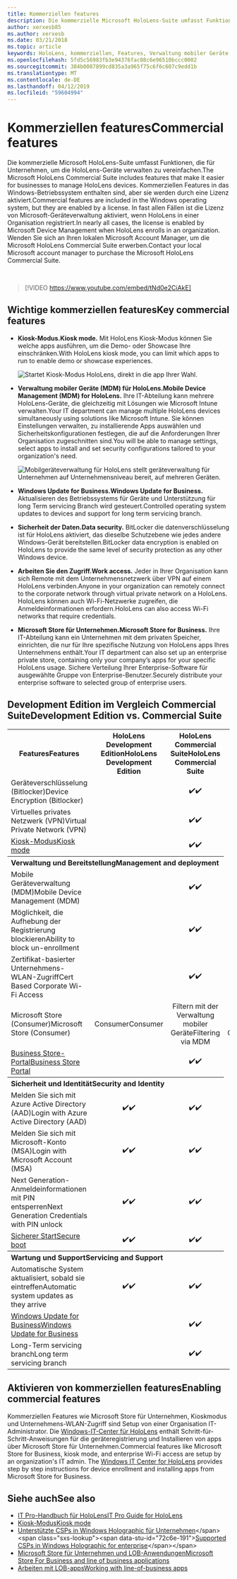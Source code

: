 ```yaml
---
title: Kommerziellen features
description: Die kommerzielle Microsoft HoloLens-Suite umfasst Funktionen, die für Unternehmen, um die HoloLens-Geräte verwalten zu vereinfachen.
author: xerxesb85
ms.author: xerxesb
ms.date: 03/21/2018
ms.topic: article
keywords: HoloLens, kommerziellen, Features, Verwaltung mobiler Geräte, mobile geräteverwaltung, Kiosk-Modus
ms.openlocfilehash: 5fd5c56983fb3e94376fac08c6e96510bccc0002
ms.sourcegitcommit: 384b0087899cd835a3a965f75c6f6c607c9edd1b
ms.translationtype: MT
ms.contentlocale: de-DE
ms.lasthandoff: 04/12/2019
ms.locfileid: "59604994"
---
```

# <a name="commercial-features"></a><span data-ttu-id="72c6e-104">Kommerziellen features</span><span class="sxs-lookup"><span data-stu-id="72c6e-104">Commercial features</span></span>

<span data-ttu-id="72c6e-105">Die kommerzielle Microsoft HoloLens-Suite umfasst Funktionen, die für Unternehmen, um die HoloLens-Geräte verwalten zu vereinfachen.</span><span class="sxs-lookup"><span data-stu-id="72c6e-105">The Microsoft HoloLens Commercial Suite includes features that make it easier for businesses to manage HoloLens devices.</span></span> <span data-ttu-id="72c6e-106">Kommerziellen Features in das Windows-Betriebssystem enthalten sind, aber sie werden durch eine Lizenz aktiviert.</span><span class="sxs-lookup"><span data-stu-id="72c6e-106">Commercial features are included in the Windows operating system, but they are enabled by a license.</span></span> <span data-ttu-id="72c6e-107">In fast allen Fällen ist die Lizenz von Microsoft-Geräteverwaltung aktiviert, wenn HoloLens in einer Organisation registriert.</span><span class="sxs-lookup"><span data-stu-id="72c6e-107">In nearly all cases, the license is enabled by Microsoft Device Management when HoloLens enrolls in an organization.</span></span> <span data-ttu-id="72c6e-108">Wenden Sie sich an Ihren lokalen Microsoft Account Manager, um die Microsoft HoloLens Commercial Suite erwerben.</span><span class="sxs-lookup"><span data-stu-id="72c6e-108">Contact your local Microsoft account manager to purchase the Microsoft HoloLens Commercial Suite.</span></span>

&nbsp;

>[!VIDEO https://www.youtube.com/embed/tNd0e2CiAkE]

## <a name="key-commercial-features"></a><span data-ttu-id="72c6e-109">Wichtige kommerziellen features</span><span class="sxs-lookup"><span data-stu-id="72c6e-109">Key commercial features</span></span>

* <span data-ttu-id="72c6e-110">**Kiosk-Modus.**</span><span class="sxs-lookup"><span data-stu-id="72c6e-110">**Kiosk mode.**</span></span> <span data-ttu-id="72c6e-111">Mit HoloLens Kiosk-Modus können Sie welche apps ausführen, um die Demo- oder Showcase Ihre einschränken.</span><span class="sxs-lookup"><span data-stu-id="72c6e-111">With HoloLens kiosk mode, you can limit which apps to run to enable demo or showcase experiences.</span></span>

  ![Startet Kiosk-Modus HoloLens, direkt in die app Ihrer Wahl.](images/201608-kioskmode-400px.png)

* <span data-ttu-id="72c6e-113">**Verwaltung mobiler Geräte (MDM) für HoloLens.**</span><span class="sxs-lookup"><span data-stu-id="72c6e-113">**Mobile Device Management (MDM) for HoloLens.**</span></span> <span data-ttu-id="72c6e-114">Ihre IT-Abteilung kann mehrere HoloLens-Geräte, die gleichzeitig mit Lösungen wie Microsoft Intune verwalten.</span><span class="sxs-lookup"><span data-stu-id="72c6e-114">Your IT department can manage multiple HoloLens devices simultaneously using solutions like Microsoft Intune.</span></span> <span data-ttu-id="72c6e-115">Sie können Einstellungen verwalten, zu installierende Apps auswählen und Sicherheitskonfigurationen festlegen, die auf die Anforderungen Ihrer Organisation zugeschnitten sind.</span><span class="sxs-lookup"><span data-stu-id="72c6e-115">You will be able to manage settings, select apps to install and set security configurations tailored to your organization's need.</span></span>

  ![Mobilgeräteverwaltung für HoloLens stellt geräteverwaltung für Unternehmen auf Unternehmensniveau bereit, auf mehreren Geräten.](images/201608-enterprisemanagement-400px.png)
  
* <span data-ttu-id="72c6e-117">**Windows Update for Business.**</span><span class="sxs-lookup"><span data-stu-id="72c6e-117">**Windows Update for Business.**</span></span> <span data-ttu-id="72c6e-118">Aktualisieren des Betriebssystems für Geräte und Unterstützung für long Term servicing Branch wird gesteuert.</span><span class="sxs-lookup"><span data-stu-id="72c6e-118">Controlled operating system updates to devices and support for long term servicing branch.</span></span>
* <span data-ttu-id="72c6e-119">**Sicherheit der Daten.**</span><span class="sxs-lookup"><span data-stu-id="72c6e-119">**Data security.**</span></span> <span data-ttu-id="72c6e-120">BitLocker die datenverschlüsselung ist für HoloLens aktiviert, das dieselbe Schutzebene wie jedes andere Windows-Gerät bereitstellen.</span><span class="sxs-lookup"><span data-stu-id="72c6e-120">BitLocker data encryption is enabled on HoloLens to provide the same level of security protection as any other Windows device.</span></span>
* <span data-ttu-id="72c6e-121">**Arbeiten Sie den Zugriff.**</span><span class="sxs-lookup"><span data-stu-id="72c6e-121">**Work access.**</span></span> <span data-ttu-id="72c6e-122">Jeder in Ihrer Organisation kann sich Remote mit dem Unternehmensnetzwerk über VPN auf einem HoloLens verbinden.</span><span class="sxs-lookup"><span data-stu-id="72c6e-122">Anyone in your organization can remotely connect to the corporate network through virtual private network on a HoloLens.</span></span> <span data-ttu-id="72c6e-123">HoloLens können auch Wi-Fi-Netzwerke zugreifen, die Anmeldeinformationen erfordern.</span><span class="sxs-lookup"><span data-stu-id="72c6e-123">HoloLens can also access Wi-Fi networks that require credentials.</span></span>
* <span data-ttu-id="72c6e-124">**Microsoft Store für Unternehmen.**</span><span class="sxs-lookup"><span data-stu-id="72c6e-124">**Microsoft Store for Business.**</span></span> <span data-ttu-id="72c6e-125">Ihre IT-Abteilung kann ein Unternehmen mit dem privaten Speicher, einrichten, die nur für Ihre spezifische Nutzung von HoloLens apps Ihres Unternehmens enthält.</span><span class="sxs-lookup"><span data-stu-id="72c6e-125">Your IT department can also set up an enterprise private store, containing only your company’s apps for your specific HoloLens usage.</span></span> <span data-ttu-id="72c6e-126">Sichere Verteilung Ihrer Enterprise-Software für ausgewählte Gruppe von Enterprise-Benutzer.</span><span class="sxs-lookup"><span data-stu-id="72c6e-126">Securely distribute your enterprise software to selected group of enterprise users.</span></span>

## <a name="development-edition-vs-commercial-suite"></a><span data-ttu-id="72c6e-127">Development Edition im Vergleich Commercial Suite</span><span class="sxs-lookup"><span data-stu-id="72c6e-127">Development Edition vs. Commercial Suite</span></span>

<table>
<tr>
<th><span data-ttu-id="72c6e-128">Features</span><span class="sxs-lookup"><span data-stu-id="72c6e-128">Features</span></span></th><th><span data-ttu-id="72c6e-129">HoloLens Development Edition</span><span class="sxs-lookup"><span data-stu-id="72c6e-129">HoloLens Development Edition</span></span></th><th><span data-ttu-id="72c6e-130">HoloLens Commercial Suite</span><span class="sxs-lookup"><span data-stu-id="72c6e-130">HoloLens Commercial Suite</span></span></th><th><span data-ttu-id="72c6e-131">HoloLens 2</span><span class="sxs-lookup"><span data-stu-id="72c6e-131">HoloLens 2</span></span></th>
</tr><tr>
<td><span data-ttu-id="72c6e-132">Geräteverschlüsselung (Bitlocker)</span><span class="sxs-lookup"><span data-stu-id="72c6e-132">Device Encryption (Bitlocker)</span></span></td><td></td><td style="text-align: center;"><span data-ttu-id="72c6e-133">✔️</span><span class="sxs-lookup"><span data-stu-id="72c6e-133">✔️</span></span></td><td style="text-align: center;"><span data-ttu-id="72c6e-134">✔️</span><span class="sxs-lookup"><span data-stu-id="72c6e-134">✔️</span></span></td>
</tr><tr>
<td><span data-ttu-id="72c6e-135">Virtuelles privates Netzwerk (VPN)</span><span class="sxs-lookup"><span data-stu-id="72c6e-135">Virtual Private Network (VPN)</span></span></td><td></td><td style="text-align: center;"><span data-ttu-id="72c6e-136">✔️</span><span class="sxs-lookup"><span data-stu-id="72c6e-136">✔️</span></span></td><td style="text-align: center;"><span data-ttu-id="72c6e-137">✔️</span><span class="sxs-lookup"><span data-stu-id="72c6e-137">✔️</span></span></td>
</tr><tr>
<td><span data-ttu-id="72c6e-138"><a href="using-the-windows-device-portal.md#kiosk-mode">Kiosk-Modus</a></span><span class="sxs-lookup"><span data-stu-id="72c6e-138"><a href="using-the-windows-device-portal.md#kiosk-mode">Kiosk mode</a></span></span></td><td></td><td style="text-align: center;"><span data-ttu-id="72c6e-139">✔️</span><span class="sxs-lookup"><span data-stu-id="72c6e-139">✔️</span></span></td><td style="text-align: center;"><span data-ttu-id="72c6e-140">✔️</span><span class="sxs-lookup"><span data-stu-id="72c6e-140">✔️</span></span></td>
</tr><tr>
<th colspan="3" style="text-align: left;"> <span data-ttu-id="72c6e-141">Verwaltung und Bereitstellung</span><span class="sxs-lookup"><span data-stu-id="72c6e-141">Management and deployment</span></span></th>
</tr><tr>
<td><span data-ttu-id="72c6e-142">Mobile Geräteverwaltung (MDM)</span><span class="sxs-lookup"><span data-stu-id="72c6e-142">Mobile Device Management (MDM)</span></span></td><td style="text-align: center;"></td><td style="text-align: center;"><span data-ttu-id="72c6e-143">✔️</span><span class="sxs-lookup"><span data-stu-id="72c6e-143">✔️</span></span></td><td style="text-align: center;"><span data-ttu-id="72c6e-144">✔️</span><span class="sxs-lookup"><span data-stu-id="72c6e-144">✔️</span></span></td>
</tr><tr>
<td><span data-ttu-id="72c6e-145">Möglichkeit, die Aufhebung der Registrierung blockieren</span><span class="sxs-lookup"><span data-stu-id="72c6e-145">Ability to block un-enrollment</span></span></td><td></td><td style="text-align: center;"><span data-ttu-id="72c6e-146">✔️</span><span class="sxs-lookup"><span data-stu-id="72c6e-146">✔️</span></span></td><td style="text-align: center;"><span data-ttu-id="72c6e-147">✔️</span><span class="sxs-lookup"><span data-stu-id="72c6e-147">✔️</span></span></td>
</tr><tr>
<td><span data-ttu-id="72c6e-148">Zertifikat-basierter Unternehmens-WLAN-Zugriff</span><span class="sxs-lookup"><span data-stu-id="72c6e-148">Cert Based Corporate Wi-Fi Access</span></span></td><td></td><td style="text-align: center;"><span data-ttu-id="72c6e-149">✔️</span><span class="sxs-lookup"><span data-stu-id="72c6e-149">✔️</span></span></td><td style="text-align: center;"><span data-ttu-id="72c6e-150">✔️</span><span class="sxs-lookup"><span data-stu-id="72c6e-150">✔️</span></span></td>
</tr><tr>
<td><span data-ttu-id="72c6e-151">Microsoft Store (Consumer)</span><span class="sxs-lookup"><span data-stu-id="72c6e-151">Microsoft Store (Consumer)</span></span></td><td style="text-align: center;"><span data-ttu-id="72c6e-152">Consumer</span><span class="sxs-lookup"><span data-stu-id="72c6e-152">Consumer</span></span></td><td style="text-align: center;"><span data-ttu-id="72c6e-153">Filtern mit der Verwaltung mobiler Geräte</span><span class="sxs-lookup"><span data-stu-id="72c6e-153">Filtering via MDM</span></span></td><td style="text-align: center;"><span data-ttu-id="72c6e-154">Filtern mit der Verwaltung mobiler Geräte</span><span class="sxs-lookup"><span data-stu-id="72c6e-154">Filtering via MDM</span></span></td>
</tr><tr>
<td><span data-ttu-id="72c6e-155"><a href="https://technet.microsoft.com/itpro/windows/manage/working-with-line-of-business-apps">Business Store-Portal</a></span><span class="sxs-lookup"><span data-stu-id="72c6e-155"><a href="https://technet.microsoft.com/itpro/windows/manage/working-with-line-of-business-apps">Business Store Portal</a></span></span></td><td></td><td style="text-align: center;"><span data-ttu-id="72c6e-156">✔️</span><span class="sxs-lookup"><span data-stu-id="72c6e-156">✔️</span></span></td><td style="text-align: center;"><span data-ttu-id="72c6e-157">✔️</span><span class="sxs-lookup"><span data-stu-id="72c6e-157">✔️</span></span></td>
</tr><tr>
<th colspan="3" style="text-align: left;"> <span data-ttu-id="72c6e-158">Sicherheit und Identität</span><span class="sxs-lookup"><span data-stu-id="72c6e-158">Security and Identity</span></span></th>
</tr><tr>
<td><span data-ttu-id="72c6e-159">Melden Sie sich mit Azure Active Directory (AAD)</span><span class="sxs-lookup"><span data-stu-id="72c6e-159">Login with Azure Active Directory (AAD)</span></span></td><td style="text-align: center;"><span data-ttu-id="72c6e-160">✔️</span><span class="sxs-lookup"><span data-stu-id="72c6e-160">✔️</span></span></td><td style="text-align: center;"><span data-ttu-id="72c6e-161">✔️</span><span class="sxs-lookup"><span data-stu-id="72c6e-161">✔️</span></span></td><td style="text-align: center;"><span data-ttu-id="72c6e-162">✔️</span><span class="sxs-lookup"><span data-stu-id="72c6e-162">✔️</span></span></td>
</tr><tr>
<td><span data-ttu-id="72c6e-163">Melden Sie sich mit Microsoft-Konto (MSA)</span><span class="sxs-lookup"><span data-stu-id="72c6e-163">Login with Microsoft Account (MSA)</span></span></td><td style="text-align: center;"><span data-ttu-id="72c6e-164">✔️</span><span class="sxs-lookup"><span data-stu-id="72c6e-164">✔️</span></span></td><td style="text-align: center;"><span data-ttu-id="72c6e-165">✔️</span><span class="sxs-lookup"><span data-stu-id="72c6e-165">✔️</span></span></td><td style="text-align: center;"><span data-ttu-id="72c6e-166">✔️</span><span class="sxs-lookup"><span data-stu-id="72c6e-166">✔️</span></span></td>
</tr><tr>
<td><span data-ttu-id="72c6e-167">Next Generation-Anmeldeinformationen mit PIN entsperren</span><span class="sxs-lookup"><span data-stu-id="72c6e-167">Next Generation Credentials with PIN unlock</span></span></td><td style="text-align: center;"><span data-ttu-id="72c6e-168">✔️</span><span class="sxs-lookup"><span data-stu-id="72c6e-168">✔️</span></span></td><td style="text-align: center;"><span data-ttu-id="72c6e-169">✔️</span><span class="sxs-lookup"><span data-stu-id="72c6e-169">✔️</span></span></td><td style="text-align: center;"><span data-ttu-id="72c6e-170">✔️</span><span class="sxs-lookup"><span data-stu-id="72c6e-170">✔️</span></span></td>
</tr><tr>
<td><span data-ttu-id="72c6e-171"><a href="https://msdn.microsoft.com/windows/hardware/commercialize/manufacture/desktop/secure-boot-overview">Sicherer Start</a></span><span class="sxs-lookup"><span data-stu-id="72c6e-171"><a href="https://msdn.microsoft.com/windows/hardware/commercialize/manufacture/desktop/secure-boot-overview">Secure boot</a></span></span></td><td style="text-align: center;"><span data-ttu-id="72c6e-172">✔️</span><span class="sxs-lookup"><span data-stu-id="72c6e-172">✔️</span></span></td><td style="text-align: center;"><span data-ttu-id="72c6e-173">✔️</span><span class="sxs-lookup"><span data-stu-id="72c6e-173">✔️</span></span></td><td style="text-align: center;"><span data-ttu-id="72c6e-174">✔️</span><span class="sxs-lookup"><span data-stu-id="72c6e-174">✔️</span></span></td>
</tr><tr>
<th colspan="3" style="text-align: left;"> <span data-ttu-id="72c6e-175">Wartung und Support</span><span class="sxs-lookup"><span data-stu-id="72c6e-175">Servicing and Support</span></span></th>
</tr><tr>
<td><span data-ttu-id="72c6e-176">Automatische System aktualisiert, sobald sie eintreffen</span><span class="sxs-lookup"><span data-stu-id="72c6e-176">Automatic system updates as they arrive</span></span></td><td style="text-align: center;"><span data-ttu-id="72c6e-177">✔️</span><span class="sxs-lookup"><span data-stu-id="72c6e-177">✔️</span></span></td><td style="text-align: center;"><span data-ttu-id="72c6e-178">✔️</span><span class="sxs-lookup"><span data-stu-id="72c6e-178">✔️</span></span></td><td style="text-align: center;"><span data-ttu-id="72c6e-179">✔️</span><span class="sxs-lookup"><span data-stu-id="72c6e-179">✔️</span></span></td>
</tr><tr>
<td><span data-ttu-id="72c6e-180"><a href="https://technet.microsoft.com/itpro/windows/plan/windows-update-for-business">Windows Update for Business</a></span><span class="sxs-lookup"><span data-stu-id="72c6e-180"><a href="https://technet.microsoft.com/itpro/windows/plan/windows-update-for-business">Windows Update for Business</a></span></span></td><td></td><td style="text-align: center;"><span data-ttu-id="72c6e-181">✔️</span><span class="sxs-lookup"><span data-stu-id="72c6e-181">✔️</span></span></td><td style="text-align: center;"><span data-ttu-id="72c6e-182">✔️</span><span class="sxs-lookup"><span data-stu-id="72c6e-182">✔️</span></span></td>
</tr><tr>
<td><span data-ttu-id="72c6e-183">Long-Term servicing branch</span><span class="sxs-lookup"><span data-stu-id="72c6e-183">Long term servicing branch</span></span></td><td></td><td style="text-align: center;"><span data-ttu-id="72c6e-184">✔️</span><span class="sxs-lookup"><span data-stu-id="72c6e-184">✔️</span></span></td><td style="text-align: center;"><span data-ttu-id="72c6e-185">✔️</span><span class="sxs-lookup"><span data-stu-id="72c6e-185">✔️</span></span></td>
</tr>
</table>



## <a name="enabling-commercial-features"></a><span data-ttu-id="72c6e-186">Aktivieren von kommerziellen features</span><span class="sxs-lookup"><span data-stu-id="72c6e-186">Enabling commercial features</span></span>

<span data-ttu-id="72c6e-187">Kommerziellen Features wie Microsoft Store für Unternehmen, Kioskmodus und Unternehmens-WLAN-Zugriff sind Setup von einer Organisation IT-Administrator. Die [Windows-IT-Center für HoloLens](https://technet.microsoft.com/itpro/hololens/index) enthält Schritt-für-Schritt-Anweisungen für die geräteregistrierung und Installieren von apps über Microsoft Store für Unternehmen.</span><span class="sxs-lookup"><span data-stu-id="72c6e-187">Commercial features like Microsoft Store for Business, kiosk mode, and enterprise Wi-Fi access are setup by an organization's IT admin. The [Windows IT Center for HoloLens](https://technet.microsoft.com/itpro/hololens/index) provides step by step instructions for device enrollment and installing apps from Microsoft Store for Business.</span></span>

## <a name="see-also"></a><span data-ttu-id="72c6e-188">Siehe auch</span><span class="sxs-lookup"><span data-stu-id="72c6e-188">See also</span></span>
* [<span data-ttu-id="72c6e-189">IT Pro-Handbuch für HoloLens</span><span class="sxs-lookup"><span data-stu-id="72c6e-189">IT Pro Guide for HoloLens</span></span>](https://technet.microsoft.com/itpro/hololens/index)
* [<span data-ttu-id="72c6e-190">Kiosk-Modus</span><span class="sxs-lookup"><span data-stu-id="72c6e-190">Kiosk mode</span></span>](using-the-windows-device-portal.md#kiosk-mode)
* <span data-ttu-id="72c6e-191">[Unterstützte CSPs in Windows Holographic für Unternehmen](https://msdn.microsoft.com/library/windows/hardware/dn920025(v=vs.85).aspx#HoloLens)</span><span class="sxs-lookup"><span data-stu-id="72c6e-191">[Supported CSPs in Windows Holographic for enterprise](https://msdn.microsoft.com/library/windows/hardware/dn920025(v=vs.85).aspx#HoloLens)</span></span>
* [<span data-ttu-id="72c6e-192">Microsoft Store für Unternehmen und LOB-Anwendungen</span><span class="sxs-lookup"><span data-stu-id="72c6e-192">Microsoft Store For Business and line of business applications</span></span>](https://blogs.technet.microsoft.com/sbucci/2016/04/13/windows-store-for-business-and-line-of-business-applications/)
* [<span data-ttu-id="72c6e-193">Arbeiten mit LOB-apps</span><span class="sxs-lookup"><span data-stu-id="72c6e-193">Working with line-of-business apps</span></span>](https://technet.microsoft.com/itpro/windows/manage/working-with-line-of-business-apps)
